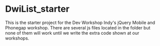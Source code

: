 DwiList_starter
===============

This is the starter project for the Dev Workshop Indy's jQuery Mobile and Phonegap workshop. There are several js files located in the folder but none of them will work until we write the extra code shown at our workshops. 


